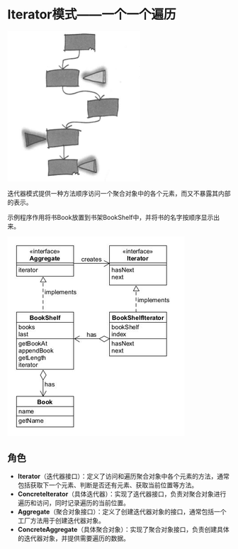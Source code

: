 # Iterator模式——一个一个遍历

<img src="asset/sketch.jpg"  width=300  alt="sketch"/>

迭代器模式提供一种方法顺序访问一个聚合对象中的各个元素，而又不暴露其内部的表示。

示例程序作用将书Book放置到书架BookShelf中，并将书的名字按顺序显示出来。

![iterator](asset/iterator.jpg)

## 角色
* **Iterator**（迭代器接口）：定义了访问和遍历聚合对象中各个元素的方法，通常包括获取下一个元素、判断是否还有元素、获取当前位置等方法。
* **ConcreteIterator**（具体迭代器）：实现了迭代器接口，负责对聚合对象进行遍历和访问，同时记录遍历的当前位置。
* **Aggregate**（聚合对象接口）：定义了创建迭代器对象的接口，通常包括一个工厂方法用于创建迭代器对象。
* **ConcreteAggregate**（具体聚合对象）：实现了聚合对象接口，负责创建具体的迭代器对象，并提供需要遍历的数据。

